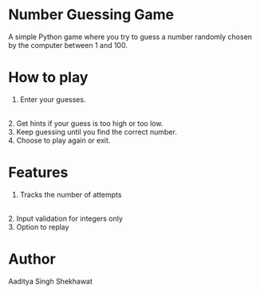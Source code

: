 # Number Guessing Game

A simple Python game where you try to guess a number randomly chosen by the computer between 1 and 100.  


# How to play

1. Enter your guesses.
<br>
2. Get hints if your guess is too high or too low.
<br>
3. Keep guessing until you find the correct number.
<br>
4. Choose to play again or exit.

# Features

1. Tracks the number of attempts
<br>
2. Input validation for integers only
<br>
3. Option to replay

# Author

Aaditya Singh Shekhawat

